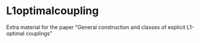 # L1optimalcoupling
Extra material for the paper "General construction and classes of explicit L1-optimal couplings"
